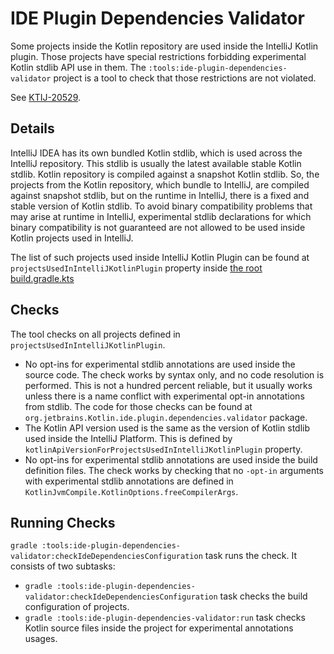 # IDE Plugin Dependencies Validator

Some projects inside the Kotlin repository are used inside the IntelliJ Kotlin plugin. Those projects have special restrictions forbidding
experimental Kotlin stdlib API use in them. The `:tools:ide-plugin-dependencies-validator` project is a tool to check that those
restrictions are not violated.

See [KTIJ-20529](https://youtrack.jetbrains.com/issue/KTIJ-20529).

## Details

IntelliJ IDEA has its own bundled Kotlin stdlib, which is used across the IntelliJ repository. This stdlib is usually the latest available
stable Kotlin stdlib. Kotlin repository is compiled against a snapshot Kotlin stdlib. So, the projects from the Kotlin repository,
which bundle to IntelliJ, are compiled against snapshot stdlib, but on the runtime in IntelliJ, there is a fixed and stable version of
Kotlin stdlib. To avoid binary compatibility problems that may arise at runtime in IntelliJ, experimental stdlib declarations for which
binary compatibility is not guaranteed are not allowed to be used inside Kotlin projects used in IntelliJ.

The list of such projects used inside IntelliJ Kotlin Plugin can be found at `projectsUsedInIntelliJKotlinPlugin` property
inside [the root build.gradle.kts](build.gradle.kts)

## Checks

The tool checks on all projects defined in `projectsUsedInIntelliJKotlinPlugin`.

* No opt-ins for experimental stdlib annotations are used inside the source code. The check works by syntax only, and no code resolution is
  performed. This is not a hundred percent reliable, but it usually works unless there is a name conflict with experimental opt-in
  annotations
  from stdlib. The code for those checks can be found at `org.jetbrains.Kotlin.ide.plugin.dependencies.validator` package.
* The Kotlin API version used is the same as the version of Kotlin stdlib used inside the IntelliJ Platform. This is defined
  by `kotlinApiVersionForProjectsUsedInIntelliJKotlinPlugin` property.
* No opt-ins for experimental stdlib annotations are used inside the build definition files. The check works by
  checking that no `-opt-in` arguments with experimental stdlib annotations are defined
  in `KotlinJvmCompile.KotlinOptions.freeCompilerArgs`.

## Running Checks

`gradle :tools:ide-plugin-dependencies-validator:checkIdeDependenciesConfiguration` task runs the check. It consists of two subtasks:

* `gradle :tools:ide-plugin-dependencies-validator:checkIdeDependenciesConfiguration` task checks the build configuration of projects.
* `gradle :tools:ide-plugin-dependencies-validator:run` task checks Kotlin source files inside the project for experimental annotations
  usages.


